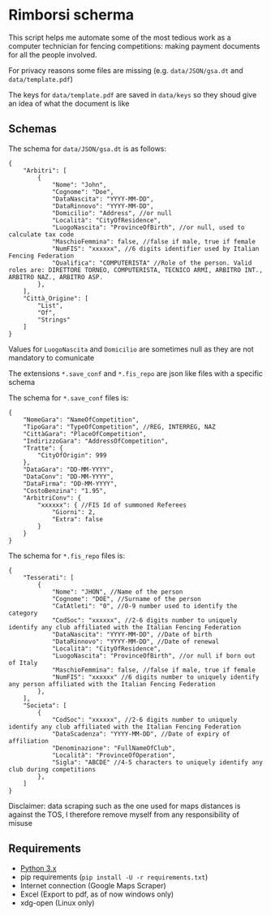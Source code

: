 # Rimborsi scherma

This script helps me automate some of the most tedious work as a computer technician for fencing competitions: making payment documents for all the people involved.

For privacy reasons some files are missing (e.g. `data/JSON/gsa.dt` and `data/template.pdf`)

The keys for `data/template.pdf` are saved in `data/keys` so they shoud give an idea of what the document is like

## Schemas

The schema for `data/JSON/gsa.dt` is as follows:

```jsonc
{
    "Arbitri": [
        {
            "Nome": "John", 
            "Cognome": "Doe",
            "DataNascita": "YYYY-MM-DD",
            "DataRinnovo": "YYYY-MM-DD",
            "Domicilio": "Address", //or null
            "Località": "CityOfResidence",
            "LuogoNascita": "ProvinceOfBirth", //or null, used to calculate tax code
            "MaschioFemmina": false, //false if male, true if female
            "NumFIS": "xxxxxx", //6 digits identifier used by Italian Fencing Federation
            "Qualifica": "COMPUTERISTA" //Role of the person. Valid roles are: DIRETTORE TORNEO, COMPUTERISTA, TECNICO ARMI, ARBITRO INT., ARBITRO NAZ., ARBITRO ASP.
        },
    ],
    "Città_Origine": [
        "List",
        "Of",
        "Strings"
    ]
}
```

Values for `LuogoNascita` and `Domicilio` are sometimes null as they are not mandatory to comunicate

The extensions `*.save_conf` and `*.fis_repo` are json like files with a specific schema

The schema for `*.save_conf` files is:

```jsonc
{
    "NomeGara": "NameOfCompetition",
    "TipoGara": "TypeOfCompetition", //REG, INTERREG, NAZ
    "CittàGara": "PlaceOfCompetition",
    "IndirizzoGara": "AddressOfCompetition",
    "Tratte": {
        "CityOfOrigin": 999
    },
    "DataGara": "DD-MM-YYYY",
    "DataConv": "DD-MM-YYYY",
    "DataFirma": "DD-MM-YYYY",
    "CostoBenzina": "1.95",
    "ArbitriConv": {
        "xxxxxx": { //FIS Id of summoned Referees
            "Giorni": 2,
            "Extra": false
        } 
    }
}
```

The schema for `*.fis_repo` files is:

```jsonc
{   
    "Tesserati": [
        {
            "Nome": "JHON", //Name of the person
            "Cognome": "DOE", //Surname of the person
            "CatAtleti": "0", //0-9 number used to identify the category
            "CodSoc": "xxxxxx", //2-6 digits number to uniquely identify any club affiliated with the Italian Fencing Federation
            "DataNascita": "YYYY-MM-DD", //Date of birth
            "DataRinnovo": "YYYY-MM-DD", //Date of renewal
            "Località": "CityOfResidence",
            "LuogoNascita": "ProvinceOfBirth", //or null if born out of Italy
            "MaschioFemmina": false, //false if male, true if female
            "NumFIS": "xxxxxx" //6 digits number to uniquely identify any person affiliated with the Italian Fencing Federation
        },
    ],
    "Societa": [
        {
            "CodSoc": "xxxxxx", //2-6 digits number to uniquely identify any club affiliated with the Italian Fencing Federation
            "DataScadenza": "YYYY-MM-DD", //Date of expiry of affiliation
            "Denominazione": "FullNameOfClub",
            "Località": "ProvinceOfOperation",
            "Sigla": "ABCDE" //4-5 characters to uniquely identify any club during competitions
        },
    ]
}
```

Disclaimer: data scraping such as the one used for maps distances is against the TOS, I therefore remove myself from any responsibility of misuse

## Requirements

- [Python 3.x](https://www.python.org/downloads/)
- pip requirements (`pip install -U -r requirements.txt`)
- Internet connection (Google Maps Scraper)
- Excel (Export to pdf, as of now windows only)
- xdg-open (Linux only)
